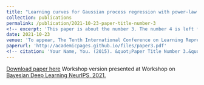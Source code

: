 ```yaml
---
title: "Learning curves for Gaussian process regression with power-law priors and targets"
collection: publications
permalink: /publication/2021-10-23-paper-title-number-3
<!-- excerpt: 'This paper is about the number 3. The number 4 is left for future work.' -->
date: 2021-10-23
venue: 'To appear, The Tenth International Conference on Learning Representations (ICLR 2022).'
paperurl: 'http://academicpages.github.io/files/paper3.pdf'
<!-- citation: 'Your Name, You. (2015). &quot;Paper Title Number 3.&quot; <i>Journal 1</i>. 1(3).' -->
---
```

<!-- This paper is about the number 3. The number 4 is left for future work. -->
[Download paper here](https://arxiv.org/pdf/2110.12231)
Workshop version presented at Workshop on [Bayesian Deep Learning NeurIPS, 2021.](http://bayesiandeeplearning.org/2021/papers/23.pdf) 

<!-- Recommended citation: Your Name, You. (2015). "Paper Title Number 3." <i>Journal 1</i>. 1(3). -->
